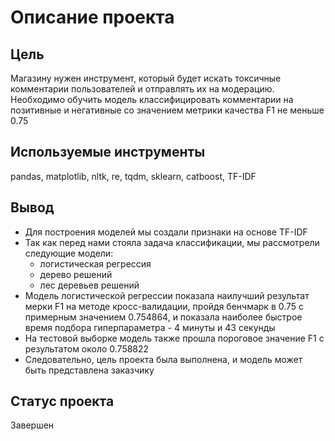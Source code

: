 # Описание проекта
## Цель
Магазину нужен инструмент, который будет искать токсичные комментарии пользователей и отправлять их на модерацию. Необходимо обучить модель классифицировать комментарии на позитивные и негативные со значением метрики качества F1 не меньше 0.75

## Используемые инструменты
pandas, matplotlib, nltk, re, tqdm, sklearn, catboost, TF-IDF

## Вывод
- Для построения моделей мы создали признаки на основе TF-IDF
- Так как перед нами стояла задача классификации, мы рассмотрели следующие модели:
  - логистическая регрессия
  - дерево решений
  - лес деревьев решений
- Модель логистической регрессии показала наилучший результат мерки F1 на методе кросс-валидации, пройдя бенчмарк в 0.75 с примерным значением 0.754864, и показала наиболее быстрое время подбора гиперпараметра - 4 минуты и 43 секунды
- На тестовой выборке модель также прошла пороговое значение F1 с результатом около 0.758822
- Следовательно, цель проекта была выполнена, и модель может быть представлена заказчику

## Статус проекта
Завершен
